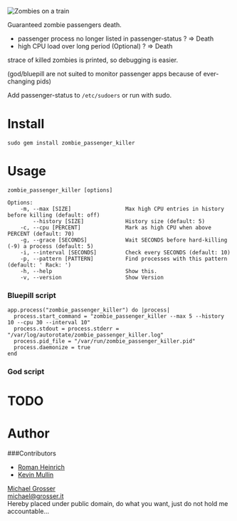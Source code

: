 ![Zombies on a train](http://dl.dropbox.com/u/2670385/Web/zombie.jpeg)

Guaranteed zombie passengers death.

 - passenger process no longer listed in passenger-status ? => Death
 - high CPU load over long period (Optional) ? => Death

strace of killed zombies is printed, so debugging is easier.

(god/bluepill are not suited to monitor passenger apps because of ever-changing pids)

Add passenger-status to `/etc/sudoers` or run with sudo.

Install
=======
    sudo gem install zombie_passenger_killer

Usage
=====

    zombie_passenger_killer [options]

    Options:
        -m, --max [SIZE]                 Max high CPU entries in history before killing (default: off)
            --history [SIZE]             History size (default: 5)
        -c, --cpu [PERCENT]              Mark as high CPU when above PERCENT (default: 70)
        -g, --grace [SECONDS]            Wait SECONDS before hard-killing (-9) a process (default: 5)
        -i, --interval [SECONDS]         Check every SECONDS (default: 10)
        -p, --pattern [PATTERN]          Find processes with this pattern (default: ' Rack: ')
        -h, --help                       Show this.
        -v, --version                    Show Version


### Bluepill script

    app.process("zombie_passenger_killer") do |process|
      process.start_command = "zombie_passenger_killer --max 5 --history 10 --cpu 30 --interval 10"
      process.stdout = process.stderr = "/var/log/autorotate/zombie_passenger_killer.log"
      process.pid_file = "/var/run/zombie_passenger_killer.pid"
      process.daemonize = true
    end


### God script

# TODO

Author
======

###Contributors
 - [Roman Heinrich](https://github.com/mindreframer)
 - [Kevin Mullin](https://github.com/kmullin)

[Michael Grosser](http://grosser.it)<br/>
michael@grosser.it<br/>
Hereby placed under public domain, do what you want, just do not hold me accountable...
